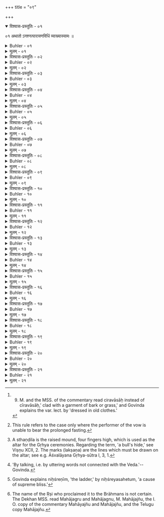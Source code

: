 +++
title = "०९"

+++
<details open><summary>विश्वास-प्रस्तुतिः - ०१</summary>

०१  अथातो ऽनश्नत्पारायणविधिं व्याख्यास्यामः ॥
</details>

<details><summary>Buhler - ०१</summary>

०१  अथातो ऽनश्नत्पारायणविधिं व्याख्यास्यामः ॥
</details>

<details><summary>मूलम् - ०१</summary>

०१  अथातो ऽनश्नत्पारायणविधिं व्याख्यास्यामः ॥
</details>


<details><summary>विश्वास-प्रस्तुतिः - ०२</summary>

०२  शुचिवासाः स्याच् चीरवासा वा ॥
</details>

<details><summary>Buhler - ०२</summary>

2. Let him wear a clean garment or a dress made of bark (or grass). [^1] 


[^1]:  9. M. and the MSS. of the commentary read ciravāsāḥ instead of cīravāsāḥ,' clad with a garment of bark or grass,' and Govinda explains the var. lect. by 'dressed in old clothes.'
</details>

<details><summary>मूलम् - ०२</summary>

०२  शुचिवासाः स्याच् चीरवासा वा ॥
</details>

<details><summary>विश्वास-प्रस्तुतिः - ०३</summary>

०३  हविष्यम् अन्नम् इच्छेद् अपः फलानि वा ॥
</details>

<details><summary>Buhler - ०३</summary>

3. Let him desire food, fit for a sacrifice, or water and fruit. [^2] 


[^2]:  This rule refers to the case only where the performer of the vow is unable to bear the prolonged fasting.
</details>

<details><summary>मूलम् - ०३</summary>

०३  हविष्यम् अन्नम् इच्छेद् अपः फलानि वा ॥
</details>

<details><summary>विश्वास-प्रस्तुतिः - ०४</summary>

०४  ग्रामात् प्राचीं वोदीचीं वा दिशम् उपनिष्क्रम्य गोमयेन गोचर्ममात्रं चतुरश्रं स्थण्डिलम् उपलिप्य प्रोक्ष्य लक्षणम् उल्लिख्य अद्भिर् अभ्युक्ष्य अग्निम् उपसमाधाय संपरिस्तीर्यैताभ्यो देवताभ्यो जुहुयात् । अग्नये स्वाहा । प्रजापतये स्वाहा । सोमायस्वाहा [k: सोमाय स्वाहा प्रजापतये स्वाहा] विश्वेभ्यो देवेभ्यःस्वयंभुव ऋग्भ्यो यजुर्भ्यः सामभ्यो ऽथर्वभ्यः श्रद्धायै प्रज्ञायैमेधायै श्रियै ह्रियै सवित्रे सावित्र्यै सदसस्पतये ऽनुमतये च ॥ [क् अद्द्स्: व्याहरेन् न चान्तरा विरमेत्]
</details>

<details><summary>Buhler - ०४</summary>

4. Going forth from the village in an easterly or northerly direction, smearing a quadrangular sthaṇḍila, 'a bull's hide' in size, with cowdung, sprinkling it, drawing the marks on it, sprinkling it with water, heaping fuel on the fire and scattering (Kuśa grass) around it, he offers burnt oblations to the following deities, to Agni Svāhā, to Prajāpati [^3]  Svāhā, to Soma Svāhā, to all the gods Svāhā, to Svayaṃbhu, to the Ṛcas, to the Yajus, to the Sāmans, to the Atharvans, to faith, to right knowledge, to wisdom, to fortune, to modesty, to Savitṛ, to the Sāvitrī (verse), to Sadasaspati, and to Anumati.


[^3]:  A sthaṇḍila is the raised mound, four fingers high, which is used as the altar for the Gṛhya ceremonies. Regarding the term, 'a bull's hide,' see Viṣṇu XCII, 2. The marks (lakṣaṇa) are the lines which must be drawn on the altar; see e.g. Āśvalāyana Gṛhya-sūtra I, 3, 1.
</details>

<details><summary>मूलम् - ०४</summary>

०४  ग्रामात् प्राचीं वोदीचीं वा दिशम् उपनिष्क्रम्य गोमयेन गोचर्ममात्रं चतुरश्रं स्थण्डिलम् उपलिप्य प्रोक्ष्य लक्षणम् उल्लिख्य अद्भिर् अभ्युक्ष्य अग्निम् उपसमाधाय संपरिस्तीर्यैताभ्यो देवताभ्यो जुहुयात् । अग्नये स्वाहा । प्रजापतये स्वाहा । सोमायस्वाहा [k: सोमाय स्वाहा प्रजापतये स्वाहा] विश्वेभ्यो देवेभ्यःस्वयंभुव ऋग्भ्यो यजुर्भ्यः सामभ्यो ऽथर्वभ्यः श्रद्धायै प्रज्ञायैमेधायै श्रियै ह्रियै सवित्रे सावित्र्यै सदसस्पतये ऽनुमतये च ॥ [क् अद्द्स्: व्याहरेन् न चान्तरा विरमेत्]
</details>

<details><summary>विश्वास-प्रस्तुतिः - ०५</summary>

०५  हुत्वा वेदादिम् आरभेत संततम् अधीयीत ॥ [k omits]
</details>

<details><summary>Buhler - ०५</summary>

5. Having offered (these oblations), he must begin with the beginning of the Veda and continuously recite (it).
</details>

<details><summary>मूलम् - ०५</summary>

०५  हुत्वा वेदादिम् आरभेत संततम् अधीयीत ॥ [k omits]
</details>

<details><summary>विश्वास-प्रस्तुतिः - ०६</summary>

०६  नान्तरा व्याहरेन् न चान्तरा विरमेत् ॥ [k omits]
</details>

<details><summary>Buhler - ०६</summary>

6. Let him not interrupt (the recitation) by talking, nor by stopping, [^4] 


[^4]:  'By talking, i.e. by uttering words not connected with the Veda.'--Govinda.
</details>

<details><summary>मूलम् - ०६</summary>

०६  नान्तरा व्याहरेन् न चान्तरा विरमेत् ॥ [k omits]
</details>

<details><summary>विश्वास-प्रस्तुतिः - ०७</summary>

०७  अथान्तरा व्याहरेद् अथान्तरा विरमेत् त्रिः प्राणान् आयम्य वृत्तान्ताद् एवारभेत ॥ [k: त्रीन्]
</details>

<details><summary>Buhler - ०७</summary>

7. Now if he converses in between or stops, let him thrice suppress his breath, and begin just there where he left off.
</details>

<details><summary>मूलम् - ०७</summary>

०७  अथान्तरा व्याहरेद् अथान्तरा विरमेत् त्रिः प्राणान् आयम्य वृत्तान्ताद् एवारभेत ॥ [k: त्रीन्]
</details>

<details><summary>विश्वास-प्रस्तुतिः - ०८</summary>

०८  अप्रतिभायां यावता कालेन न वेद तावन्तं कालं तदधीयीत स यदा जानीयाद् ऋक्तो यजुष्टः सामतैति ॥  [k: यज् जानीयात्]
</details>

<details><summary>Buhler - ०८</summary>

8. If he has forgotten (a passage), he shall recite for as long a time as he does not recollect it, what (he may know, Ṛk-verses) for Ṛk-verses, (Yajus-formulas) for Yajus-formulas, (Sāmans) for Sāmans.
</details>

<details><summary>मूलम् - ०८</summary>

०८  अप्रतिभायां यावता कालेन न वेद तावन्तं कालं तदधीयीत स यदा जानीयाद् ऋक्तो यजुष्टः सामतैति ॥  [k: यज् जानीयात्]
</details>

<details><summary>विश्वास-प्रस्तुतिः - ०९</summary>

०९  तद्ब्राह्मणं तक्छान्दसं तद्दैवतम् अधीयीत ॥
</details>

<details><summary>Buhler - ०९</summary>

9. He may (also) recite the Brāhmaṇa of that (forgotten passage) or (the passage from the Anukramaṇī regarding) its metre and its deities.
</details>

<details><summary>मूलम् - ०९</summary>

०९  तद्ब्राह्मणं तक्छान्दसं तद्दैवतम् अधीयीत ॥
</details>

<details><summary>विश्वास-प्रस्तुतिः - १०</summary>

१०  द्वादश वेदसंहिता अधीयीत । यदनेनानध्याये ऽधीयीत यद् गुरवः कोपिता यान्य् अकार्याणि भवन्तिताभिः पुनीते । शुद्धम् अस्य पूतं ब्रह्म भवति ॥
</details>

<details><summary>Buhler - १०</summary>

10. Let him recite the Saṃhitā of (his) Veda twelve (times). He thereby removes (faults committed by) studying on forbidden (days, by) angering his teacher, (and through) improper acts. His (knowledge of the) Veda is sanctified, is purified.
</details>

<details><summary>मूलम् - १०</summary>

१०  द्वादश वेदसंहिता अधीयीत । यदनेनानध्याये ऽधीयीत यद् गुरवः कोपिता यान्य् अकार्याणि भवन्तिताभिः पुनीते । शुद्धम् अस्य पूतं ब्रह्म भवति ॥
</details>

<details><summary>विश्वास-प्रस्तुतिः - ११</summary>

११  अत ऊर्ध्वं संचयः ॥
</details>

<details><summary>Buhler - ११</summary>

11. (If he reads) more than that, a cumulation (of rewards will be the result).
</details>

<details><summary>मूलम् - ११</summary>

११  अत ऊर्ध्वं संचयः ॥
</details>

<details><summary>विश्वास-प्रस्तुतिः - १२</summary>

१२  अपरा द्वादश वेदसंहिता अधीत्य ताभिर् उशनसो लोकमवाप्नोति ॥
</details>

<details><summary>Buhler - १२</summary>

12. If he recites the Saṃhitā of the Veda another twelve (times), he gains thereby the world of Uśanas.
</details>

<details><summary>मूलम् - १२</summary>

१२  अपरा द्वादश वेदसंहिता अधीत्य ताभिर् उशनसो लोकमवाप्नोति ॥
</details>

<details><summary>विश्वास-प्रस्तुतिः - १३</summary>

१३  अपरा द्वादश वेदसंहिता अधीत्य ताभिर् बृहस्पतेर् लोकमवाप्नोति ॥
</details>

<details><summary>Buhler - १३</summary>

13. If he recites the Saṃhitā of the Veda another twelve (times), he gains thereby the world of Bṛhaspati.
</details>

<details><summary>मूलम् - १३</summary>

१३  अपरा द्वादश वेदसंहिता अधीत्य ताभिर् बृहस्पतेर् लोकमवाप्नोति ॥
</details>

<details><summary>विश्वास-प्रस्तुतिः - १४</summary>

१४  अपरा द्वादश वेदसंहिता अधीत्य ताभिः प्रजापतेर् लोकमवाप्नोति ॥
</details>

<details><summary>Buhler - १४</summary>

14. If he recites the Saṃhitā of the Veda another twelve (times), he gains thereby the world of Prajāpati.
</details>

<details><summary>मूलम् - १४</summary>

१४  अपरा द्वादश वेदसंहिता अधीत्य ताभिः प्रजापतेर् लोकमवाप्नोति ॥
</details>

<details><summary>विश्वास-प्रस्तुतिः - १५</summary>

१५  अनश्नन् संहिता सहस्रम् अधीयीत । ब्रह्मभूतो विरजो [k:विराजो] ब्रह्म भवति ॥
</details>

<details><summary>Buhler - १५</summary>

15. If, fasting, he recites the Saṃhitā one thou-sand (times), he becomes one with Brahman, resplendent like Brahman (and) Brahman (itself).
</details>

<details><summary>मूलम् - १५</summary>

१५  अनश्नन् संहिता सहस्रम् अधीयीत । ब्रह्मभूतो विरजो [k:विराजो] ब्रह्म भवति ॥
</details>

<details><summary>विश्वास-प्रस्तुतिः - १६</summary>

१६  संवत्सरं भैक्षं प्रयुञ्जानो दिव्यं चक्षुर् लभते ॥
</details>

<details><summary>Buhler - १६</summary>

16. If he subsists during a year on food obtained by begging, he gains (the power of) supernatural vision.
</details>

<details><summary>मूलम् - १६</summary>

१६  संवत्सरं भैक्षं प्रयुञ्जानो दिव्यं चक्षुर् लभते ॥
</details>

<details><summary>विश्वास-प्रस्तुतिः - १७</summary>

१७  षण् मासान् यावकभक्षश् चतुरो मासान् उदकसक्तुभक्षो द्वौमासौ फलभक्षो मासम् अब्भक्षो द्वादशरात्रं वाप्राश्नन् क्षिप्रमन्तर्धीयते ज्ञातीन् पुनाति सप्तावरान् सप्त पूर्वान् आत्मानंपञ्चदशं पङ्क्तिं च पुनाति ॥
</details>

<details><summary>Buhler - १७</summary>

17. If during six months he subsists on barley-gruel, during four months on water and barley-flour, during two months on fruit, (and) during one month on water, or performs Kṛcchra penances of twelve days, he (obtains the power of) suddenly disappearing, and sanctifies seven descendants, seven ancestors, and himself as the fifteenth, and (any) company (of Brāhmaṇas) which he may enter.
</details>

<details><summary>मूलम् - १७</summary>

१७  षण् मासान् यावकभक्षश् चतुरो मासान् उदकसक्तुभक्षो द्वौमासौ फलभक्षो मासम् अब्भक्षो द्वादशरात्रं वाप्राश्नन् क्षिप्रमन्तर्धीयते ज्ञातीन् पुनाति सप्तावरान् सप्त पूर्वान् आत्मानंपञ्चदशं पङ्क्तिं च पुनाति ॥
</details>

<details><summary>विश्वास-प्रस्तुतिः - १८</summary>

१८  ताम् एतां देवनिश्रयणीत्य् [k: देवनिश्श्रयणीत्य्] आचक्षते ॥
</details>

<details><summary>Buhler - १८</summary>

18. They call that the ladder of the gods. [^5] 


[^5]:  Govinda explains niḥśreṇīm, 'the ladder,' by niḥśreyasahetum, 'a cause of supreme bliss.'
</details>

<details><summary>मूलम् - १८</summary>

१८  ताम् एतां देवनिश्रयणीत्य् [k: देवनिश्श्रयणीत्य्] आचक्षते ॥
</details>

<details><summary>विश्वास-प्रस्तुतिः - १९</summary>

१९  एतया वै देवा देवत्वम् अगच्छन्न् ऋषय ऋषित्वम् ॥
</details>

<details><summary>Buhler - १९</summary>

19. By means of that the gods reached their divine station and the sages the position of Ṛṣis.
</details>

<details><summary>मूलम् - १९</summary>

१९  एतया वै देवा देवत्वम् अगच्छन्न् ऋषय ऋषित्वम् ॥
</details>

<details><summary>विश्वास-प्रस्तुतिः - २०</summary>

२०  तस्य ह वा एतस्य यज्ञस्य त्रिविध एवारम्भकालःप्रातःसवने माध्यंदिने सवने ब्राह्मे वापररात्रे ॥
</details>

<details><summary>Buhler - २०</summary>

20. The periods for beginning this sacrifice, forsooth, are three, the time of the morning libation, the time of the midday libation, and the last part of the night, (the Muhūrta) sacred to Brahman.
</details>

<details><summary>मूलम् - २०</summary>

२०  तस्य ह वा एतस्य यज्ञस्य त्रिविध एवारम्भकालःप्रातःसवने माध्यंदिने सवने ब्राह्मे वापररात्रे ॥
</details>

<details><summary>विश्वास-प्रस्तुतिः - २१</summary>

२१  तं वा एतं प्रजापतिः सप्तर्षिभ्यः प्रोवाच सप्तर्षयोमहाजज्ञवे महाजज्ञुर् ब्राह्मणेभ्यः । ब्राह्मणेभ्यः ॥
</details>

<details><summary>Buhler - २१</summary>

21. Prajāpati, forsooth, proclaimed this (rite) to the seven Ṛṣis, the seven Ṛṣis to Mahājajñu, and Mahājajñu to the Brāhmaṇas. [^6] 


[^6]:  The name of the Ṛṣi who proclaimed it to the Brāhmans is not certain. The Dekhan MSS. read Mahājagru and Mahājagnu, M. Mahājajñu, the I. O. copy of the commentary Mahāyajñu and Mahājajñu, and the Telugu copy Mahājajñu.
</details>

<details><summary>मूलम् - २१</summary>

२१  तं वा एतं प्रजापतिः सप्तर्षिभ्यः प्रोवाच सप्तर्षयोमहाजज्ञवे महाजज्ञुर् ब्राह्मणेभ्यः । ब्राह्मणेभ्यः ॥
</details>

